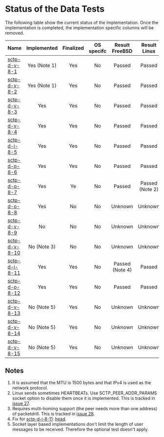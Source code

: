 # Status of the Data Tests

The following table show the current status of the Implementation. Once the implementation is completed, the implementation specific columns will be removed.

| Name                              | Implemented | Finalized | OS specifc | Result FreeBSD | Result Linux   |
|:----------------------------------|:-----------:|:---------:|:----------:|:--------------:|:--------------:|
|[sctp-d-v-8-1](sctp-d-v-8-1.pkt)   | Yes (Note 1)| Yes       | No         | Passed         | Passed         |
|[sctp-d-v-8-2](sctp-d-v-8-2.pkt)   | Yes (Note 1)| Yes       | No         | Passed         | Passed         |
|[sctp-d-v-8-3](sctp-d-v-8-3.pkt)   | Yes         | Yes       | No         | Passed         | Passed         |
|[sctp-d-v-8-4](sctp-d-v-8-4.pkt)   | Yes         | Yes       | No         | Passed         | Passed         |
|[sctp-d-i-8-5](sctp-d-i-8-5.pkt)   | Yes         | Yes       | No         | Passed         | Passed         |
|[sctp-d-o-8-6](sctp-d-o-8-6.pkt)   | Yes         | Yes       | No         | Passed         | Passed         |
|[sctp-d-o-8-7](sctp-d-o-8-7.pkt)   | Yes         | Ye        | No         | Passed         | Passed (Note 2)|
|[sctp-d-o-8-8](sctp-d-o-8-8.pkt)   | Yes         | No        | No         | Unknown        | Unknown        |
|[sctp-d-v-8-9](sctp-d-v-8-9.pkt)   | No          | No        | No         | Unknown        | Unknown        |
|[sctp-d-v-8-10](sctp-d-v-8-10.pkt) | No (Note 3) | No        | No         | Unknown        | Unknown        |
|[sctp-d-i-8-11](sctp-d-i-8-11.pkt) | Yes         | Yes       | No         | Passed (Note 4)| Passed         |
|[sctp-d-o-8-12](sctp-d-o-8-12.pkt) | Yes         | Yes       | No         | Passed         | Passed         |
|[sctp-d-v-8-13](sctp-d-v-8-13.pkt) | No (Note 5) | Yes       | No         | Unknown        | Unknown        |
|[sctp-d-v-8-14](sctp-d-v-8-14.pkt) | No (Note 5) | Yes       | No         | Unknown        | Unknown        |
|[sctp-d-v-8-15](sctp-d-v-8-15.pkt) | No (Note 5) | Yes       | No         | Unknown        | Unknown        |

## Notes
1. It is assumed that the MTU is 1500 bytes and that IPv4 is used as the network protocol.
2. Linux sends sometimes HEARTBEATs. Use SCTP_PEER_ADDR_PARAMS socket option to disable them once it is implemented. This is tracked in [issue 27](https://github.com/nplab/packetdrill/issues/27).
3. Requires multi-homing support (the peer needs more than one address) of packetdrill. This is tracked in [issue 28](https://github.com/nplab/packetdrill/issues/28).
4. Fix for [sctp-d-i-8-11](sctp-d-i-8-11.pkt): [head](https://svnweb.freebsd.org/changeset/base/286206).
5. Socket layer based implementations don't limit the length of user messages to be received. Therefore the optional test doesn't apply.
